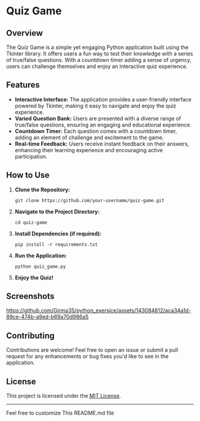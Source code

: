 
# Quiz Game

## Overview

The Quiz Game is a simple yet engaging Python application built using the Tkinter library. It offers users a fun way to test their knowledge with a series of true/false questions. With a countdown timer adding a sense of urgency, users can challenge themselves and enjoy an interactive quiz experience.

## Features

- **Interactive Interface:** The application provides a user-friendly interface powered by Tkinter, making it easy to navigate and enjoy the quiz experience.
- **Varied Question Bank:** Users are presented with a diverse range of true/false questions, ensuring an engaging and educational experience.
- **Countdown Timer:** Each question comes with a countdown timer, adding an element of challenge and excitement to the game.
- **Real-time Feedback:** Users receive instant feedback on their answers, enhancing their learning experience and encouraging active participation.

## How to Use

1. **Clone the Repository:**
   ```
   git clone https://github.com/your-username/quiz-game.git
   ```

2. **Navigate to the Project Directory:**
   ```
   cd quiz-game
   ```

3. **Install Dependencies (if required):**
   ```
   pip install -r requirements.txt
   ```

4. **Run the Application:**
   ```
   python quiz_game.py
   ```

5. **Enjoy the Quiz!**

## Screenshots


https://github.com/Girma35/python_exersice/assets/143084812/aca34a1d-89ce-474b-a9ed-b69a70d986a5





## Contributing

Contributions are welcome! Feel free to open an issue or submit a pull request for any enhancements or bug fixes you'd like to see in the application.

## License

This project is licensed under the [MIT License](LICENSE).

---

Feel free to customize This README.md file 
